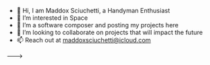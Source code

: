 - 👋 Hi, I am Maddox Sciuchetti, a Handyman Enthusiast 
- 👀 I’m interested in Space
- 🌱 I’m a software composer and posting my projects here
- 💞️ I’m looking to collaborate on projects that will impact the future
- 📫 Reach out at maddoxsciuchetti@icloud.com


--->
